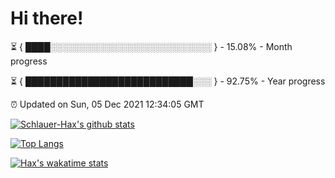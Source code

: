 # Hi there!

⏳ { ████░░░░░░░░░░░░░░░░░░░░░░░░░░ } - 15.08% - Month progress

⏳ { ███████████████████████████░░░ } - 92.75% - Year progress

⏰ Updated on Sun, 05 Dec 2021 12:34:05 GMT


[![Schlauer-Hax's github stats](https://github-readme-stats.vercel.app/api?username=Schlauer-Hax&show_icons=true&theme=dark&count_private=true)](https://github.com/Schlauer-Hax)


[![Top Langs](https://github-readme-stats.vercel.app/api/top-langs/?username=Schlauer-Hax&layout=compact&theme=dark)](https://github.com/Schlauer-Hax?tab=repositories)


[![Hax's wakatime stats](https://github-readme-stats.vercel.app/api/wakatime?username=Hax&theme=dark)](https://wakatime.com/@Hax)

